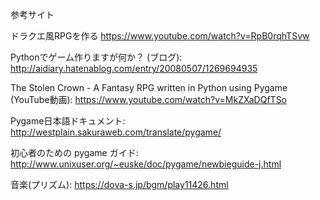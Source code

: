 参考サイト

ドラクエ風RPGを作る
https://www.youtube.com/watch?v=RpB0rqhTSvw

Pythonでゲーム作りますが何か？ (ブログ):
http://aidiary.hatenablog.com/entry/20080507/1269694935

The Stolen Crown - A Fantasy RPG written in Python using Pygame (YouTube動画):
https://www.youtube.com/watch?v=MkZXaDQfTSo

Pygame日本語ドキュメント:
http://westplain.sakuraweb.com/translate/pygame/

初心者のための pygame ガイド:
http://www.unixuser.org/~euske/doc/pygame/newbieguide-j.html

音楽(プリズム):
https://dova-s.jp/bgm/play11426.html
